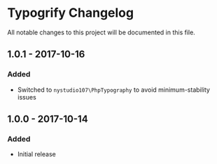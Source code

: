 # Typogrify Changelog

All notable changes to this project will be documented in this file.

## 1.0.1 - 2017-10-16
### Added
- Switched to `nystudio107\PhpTypography` to avoid minimum-stability issues

## 1.0.0 - 2017-10-14
### Added
- Initial release
